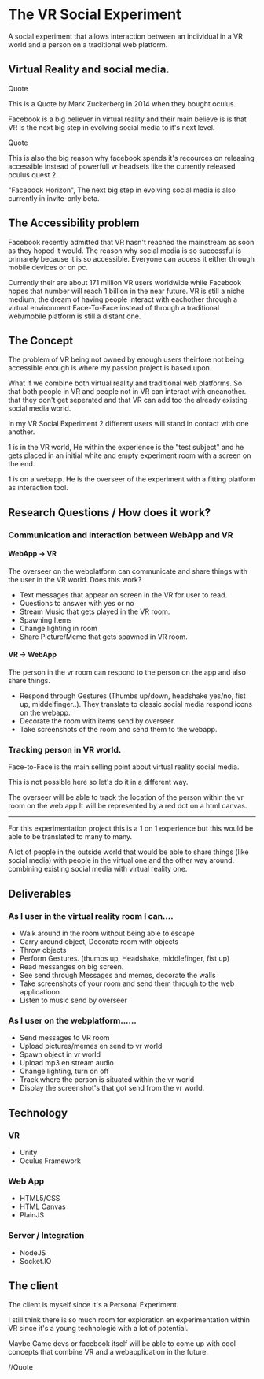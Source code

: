 # The VR Social Experiment
A social experiment that allows interaction between an individual in a VR world and a person on a traditional web platform.

## Virtual Reality and social media.
Quote

This is a Quote by Mark Zuckerberg in 2014 when they bought oculus.

Facebook is a big believer in virtual reality and their main believe is
is that VR is the next big step in evolving social media to it's next level.

Quote

This is also the big reason why facebook spends it's recources on releasing accessible instead of powerfull vr headsets
like the currently released oculus quest 2.

"Facebook Horizon", The next big step in evolving social media is also currently in invite-only beta.


## The Accessibility problem
Facebook recently admitted that VR hasn't reached the mainstream as soon as they hoped it would.
The reason why social media is so successful is primarely because it is so accessible. Everyone can access
it either through mobile devices or on pc.

Currently their are about 171 million VR users worldwide while Facebook hopes that number will reach 1 billion in the near
future. VR is still a niche medium, the dream of having people interact with eachother through a virtual environment
Face-To-Face instead of through a traditional web/mobile platform is still a distant one.


## The Concept
The problem of VR being not owned by enough users theirfore not being accessible enough is where my passion project is based upon.

What if we combine both virtual reality and traditional web platforms. So that both people in VR and people not in VR can interact with oneanother.
that they don't get seperated and that VR can add too the already existing social media world.

In my VR Social Experiment 2 different users will stand in contact with one another.

1 is in the VR world, He within the experience is the "test subject" and he gets placed in an initial white and empty experiment room with a screen on the end.

1 is on a webapp. He is the overseer of the experiment with a fitting platform as interaction tool.


## Research Questions / How does it work?

### Communication and interaction between WebApp and VR

#### WebApp -> VR

The overseer on the webplatform can communicate and share things with the user in the VR world. Does this work?
* Text messages that appear on screen in the VR for user to read.
* Questions to answer with yes or no
* Stream Music that gets played in the VR room.
* Spawning Items
* Change lighting in room
* Share Picture/Meme that gets spawned in VR room.

#### VR -> WebApp

The person in the vr room can respond to the person on the app and also share things.
* Respond through Gestures (Thumbs up/down, headshake yes/no, fist up, middelfinger..). They translate to classic social media respond icons on the webapp.
* Decorate the room with items send by overseer.
* Take screenshots of the room and send them to the webapp.


### Tracking person in VR world.

Face-to-Face is the main selling point about virtual reality social media.

This is not possible here so let's do it in a different way.

The overseer will be able to track the location of the person within the vr room on the web app
It will be represented by a red dot on a html canvas.

---------------------------------------------------------------------------------------

For this experimentation project this is a 1 on 1 experience but this would be able to be translated to many to many.

A lot of people in the outside world that would be able to share things (like social media) with people in the virtual one and the
other way around. combining existing social media with virtual reality one.


## Deliverables

### As I user in the virtual reality room I can....
* Walk around in the room without being able to escape
* Carry around object, Decorate room with objects
* Throw objects
* Perform Gestures.  (thumbs up, Headshake, middlefinger, fist up)
* Read messanges on big screen.
* See send through Messages and memes, decorate the walls
* Take screenshots of your room and send them through to the web applicatioon
* Listen to music send by overseer


### As I user on the webplatform......
* Send messages to VR room
* Upload pictures/memes en send to vr world
* Spawn object in vr world
* Upload mp3 en stream audio
* Change lighting, turn on off
* Track where the person is situated within the vr world
* Display the screenshot's that got send from the vr world.


## Technology
### VR
* Unity
* Oculus Framework

### Web App
* HTML5/CSS
* HTML Canvas
* PlainJS

### Server / Integration
* NodeJS
* Socket.IO

## The client
The client is myself since it's a Personal Experiment.

I still think there is so much room for exploration en experimentation within VR since it's a young technologie with a lot of potential.

Maybe Game devs or facebook itself will be able to come up with cool concepts that combine VR and a webapplication in the future.


//Quote




